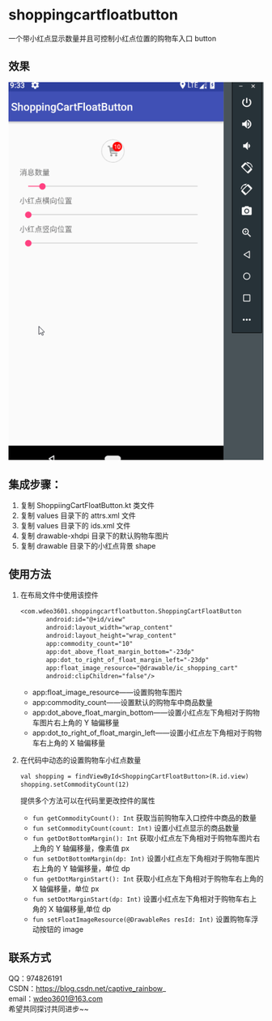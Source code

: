 # shoppingcartfloatbutton
一个带小红点显示数量并且可控制小红点位置的购物车入口 button  

## 效果  
![效果图](https://github.com/wdeo3601/shoppingcartfloatbutton/blob/master/%E6%95%88%E6%9E%9C%E5%9B%BE.gif)

## 集成步骤：  
1. 复制 ShoppiingCartFloatButton.kt 类文件  
1. 复制 values 目录下的 attrs.xml 文件  
1. 复制 values 目录下的 ids.xml 文件  
1. 复制 drawable-xhdpi 目录下的默认购物车图片  
1. 复制 drawable 目录下的小红点背景 shape  

## 使用方法  

1. 在布局文件中使用该控件  

     ```
    <com.wdeo3601.shoppingcartfloatbutton.ShoppingCartFloatButton
            android:id="@+id/view"
            android:layout_width="wrap_content"
            android:layout_height="wrap_content"
            app:commodity_count="10"
            app:dot_above_float_margin_bottom="-23dp"
            app:dot_to_right_of_float_margin_left="-23dp"
            app:float_image_resource="@drawable/ic_shopping_cart"
            android:clipChildren="false"/>
      ```  

      * app:float_image_resource——设置购物车图片  
      * app:commodity_count——设置默认的购物车中商品数量  
      * app:dot_above_float_margin_bottom——设置小红点左下角相对于购物车图片右上角的 Y 轴偏移量  
      * app:dot_to_right_of_float_margin_left——设置小红点左下角相对于购物车右上角的 X 轴偏移量  

1. 在代码中动态的设置购物车小红点数量  

      ```
      val shopping = findViewById<ShoppingCartFloatButton>(R.id.view)
      shopping.setCommodityCount(12)
      ```
      提供多个方法可以在代码里更改控件的属性  
      * `fun getCommodityCount(): Int` 获取当前购物车入口控件中商品的数量  
      * `fun setCommodityCount(count: Int)` 设置小红点显示的商品数量  
      * `fun getDotBottomMargin(): Int` 获取小红点左下角相对于购物车图片右上角的 Y 轴偏移量，像素值 px  
      * `fun setDotBottomMargin(dp: Int)` 设置小红点左下角相对于购物车图片右上角的 Y 轴偏移量，单位 dp  
      * `fun getDotMarginStart(): Int` 获取小红点左下角相对于购物车右上角的 X 轴偏移量，单位 px  
      * `fun setDotMarginStart(dp: Int)` 设置小红点左下角相对于购物车右上角的 X 轴偏移量,单位 dp  
      * `fun setFloatImageResource(@DrawableRes resId: Int)` 设置购物车浮动按钮的 image  
      
## 联系方式  

QQ：974826191  
CSDN：https://blog.csdn.net/captive_rainbow_  
email：wdeo3601@163.com  
希望共同探讨共同进步~~  
      

